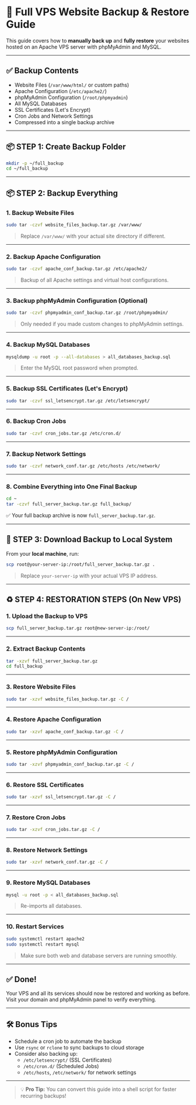 

# 🔄 Full VPS Website Backup & Restore Guide

This guide covers how to **manually back up** and **fully restore** your websites hosted on an Apache VPS server with phpMyAdmin and MySQL.

---

## ✅ Backup Contents

- Website Files (`/var/www/html/` or custom paths)
- Apache Configuration (`/etc/apache2/`)
- phpMyAdmin Configuration (`/root/phpmyadmin`)
- All MySQL Databases
- SSL Certificates (Let's Encrypt)
- Cron Jobs and Network Settings
- Compressed into a single backup archive

---

## 📦 STEP 1: Create Backup Folder

```bash
mkdir -p ~/full_backup
cd ~/full_backup
```

---

## 📦 STEP 2: Backup Everything

### 1. Backup Website Files

```bash
sudo tar -czvf website_files_backup.tar.gz /var/www/
```

> Replace `/var/www/` with your actual site directory if different.

---

### 2. Backup Apache Configuration

```bash
sudo tar -czvf apache_conf_backup.tar.gz /etc/apache2/
```

> Backup of all Apache settings and virtual host configurations.

---

### 3. Backup phpMyAdmin Configuration (Optional)

```bash
sudo tar -czvf phpmyadmin_conf_backup.tar.gz /root/phpmyadmin/
```

> Only needed if you made custom changes to phpMyAdmin settings.

---

### 4. Backup MySQL Databases

```bash
mysqldump -u root -p --all-databases > all_databases_backup.sql
```

> Enter the MySQL root password when prompted.

---

### 5. Backup SSL Certificates (Let's Encrypt)

```bash
sudo tar -czvf ssl_letsencrypt.tar.gz /etc/letsencrypt/
```

---

### 6. Backup Cron Jobs

```bash
sudo tar -czvf cron_jobs.tar.gz /etc/cron.d/
```

---

### 7. Backup Network Settings

```bash
sudo tar -czvf network_conf.tar.gz /etc/hosts /etc/network/
```

---

### 8. Combine Everything into One Final Backup

```bash
cd ~
tar -czvf full_server_backup.tar.gz full_backup/
```

✅ Your full backup archive is now `full_server_backup.tar.gz`.

---

## 💾 STEP 3: Download Backup to Local System

From your **local machine**, run:

```bash
scp root@your-server-ip:/root/full_server_backup.tar.gz .
```

> Replace `your-server-ip` with your actual VPS IP address.

---

## ♻️ STEP 4: RESTORATION STEPS (On New VPS)

### 1. Upload the Backup to VPS

```bash
scp full_server_backup.tar.gz root@new-server-ip:/root/
```

---

### 2. Extract Backup Contents

```bash
tar -xzvf full_server_backup.tar.gz
cd full_backup
```

---

### 3. Restore Website Files

```bash
sudo tar -xzvf website_files_backup.tar.gz -C /
```

---

### 4. Restore Apache Configuration

```bash
sudo tar -xzvf apache_conf_backup.tar.gz -C /
```

---

### 5. Restore phpMyAdmin Configuration

```bash
sudo tar -xzvf phpmyadmin_conf_backup.tar.gz -C /
```

---

### 6. Restore SSL Certificates

```bash
sudo tar -xzvf ssl_letsencrypt.tar.gz -C /
```

---

### 7. Restore Cron Jobs

```bash
sudo tar -xzvf cron_jobs.tar.gz -C /
```

---

### 8. Restore Network Settings

```bash
sudo tar -xzvf network_conf.tar.gz -C /
```

---

### 9. Restore MySQL Databases

```bash
mysql -u root -p < all_databases_backup.sql
```

> Re-imports all databases.

---

### 10. Restart Services

```bash
sudo systemctl restart apache2
sudo systemctl restart mysql
```

> Make sure both web and database servers are running smoothly.

---

## ✅ Done!

Your VPS and all its services should now be restored and working as before.  
Visit your domain and phpMyAdmin panel to verify everything.

---

## 🛠️ Bonus Tips

- Schedule a cron job to automate the backup
- Use `rsync` or `rclone` to sync backups to cloud storage
- Consider also backing up:
  - `/etc/letsencrypt/` (SSL Certificates)
  - `/etc/cron.d/` (Scheduled Jobs)
  - `/etc/hosts`, `/etc/network/` for network settings

---

> 💡 **Pro Tip:** You can convert this guide into a shell script for faster recurring backups!
